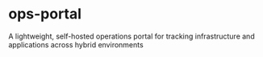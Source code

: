 # ops-portal
A lightweight, self-hosted operations portal for tracking infrastructure and applications across hybrid environments
